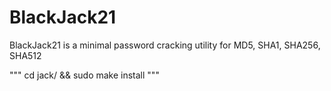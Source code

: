 # BlackJack21
BlackJack21 is a minimal password cracking utility for MD5, SHA1, SHA256, SHA512


"""
cd jack/ && sudo make install
"""

